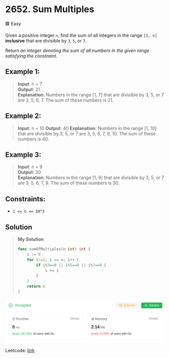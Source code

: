 # 2652. Sum Multiples
🟩 Easy

Given a positive integer `n`, find the sum of all integers in the range `[1, n]` **inclusive** that are divisible by `3`, `5`, or `7`.

Return *an integer denoting the sum of all numbers in the given range satisfying the constraint.*

## Example 1:
> **Input**: n = 7 \
> **Output**: 21 \
> **Explanation**: Numbers in the range [1, 7] that are divisible by 3, 5, or 7 are 3, 5, 6, 7. The sum of these numbers is 21.

## Example 2:
> **Input**: n = 10
> **Output**: 40
> **Explanation**: Numbers in the range [1, 10] that are divisible by 3, 5, or 7 are 3, 5, 6, 7, 9, 10. The sum of these numbers is 40.

## Example 3:
> **Input**: n = 9 \
> **Output**: 30 \
> **Explanation**: Numbers in the range [1, 9] that are divisible by 3, 5, or 7 are 3, 5, 6, 7, 9. The sum of these numbers is 30.

## Constraints:
* `1 <= n <= 10^3`

## Solution
> **My Solution**
> ```go
> func sumOfMultiples(n int) int {
>     s := 0
>     for i:=1; i <= n; i++ {
>         if i%3==0 || i%5==0 || i%7==0 {
>             s += i
>         }
>     }
>     return s
> }
> ```

![result](2652.png)

Leetcode: [link](https://leetcode.com/problems/sum-multiples/description/)